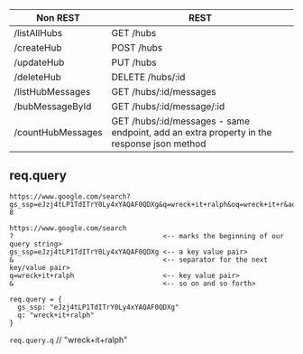 | Non REST          | REST                                                                                      |
| ----------------- | ----------------------------------------------------------------------------------------- |
| /listAllHubs      | GET /hubs                                                                                 |
| /createHub        | POST /hubs                                                                                |
| /updateHub        | PUT /hubs                                                                                 |
| /deleteHub        | DELETE /hubs/:id                                                                          |
| /listHubMessages  | GET /hubs/:id/messages                                                                    |
| /bubMessageById   | GET /hubs/:id/message/:id                                                                 |
| /countHubMessages | GET /hubs/:id/messages - same endpoint, add an extra property in the response json method |

## req.query

```
https://www.google.com/search?gs_ssp=eJzj4tLP1TdITrY0Ly4xYAQAF0QDXg&q=wreck+it+ralph&oq=wreck+it+r&aqs=chrome.0.46l2j69i57j0l3.4121j0j1&sourceid=chrome&ie=UTF-8
```

```
https://www.google.com/search
?                                     <-- marks the beginning of our query string>
gs_ssp=eJzj4tLP1TdITrY0Ly4xYAQAF0QDXg <-- a key value pair>
&                                     <-- separator for the next key/value pair>
q=wreck+it+ralph                      <-- key value pair>
&                                     <-- so on and so forth>
```

```
req.query = {
  gs_ssp: "eJzj4tLP1TdITrY0Ly4xYAQAF0QDXg"
  q: "wreck+it+ralph"
}
```

`req.query.q` // "wreck+it+ralph"
